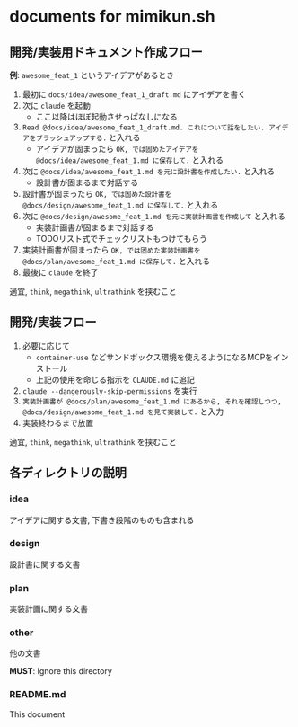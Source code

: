 # documents for mimikun.sh

## 開発/実装用ドキュメント作成フロー

**例**: `awesome_feat_1` というアイデアがあるとき

1. 最初に `docs/idea/awesome_feat_1_draft.md` にアイデアを書く
2. 次に `claude` を起動
    - ここ以降はほぼ起動させっぱなしになる
3. `Read @docs/idea/awesome_feat_1_draft.md. これについて話をしたい. アイデアをブラッシュアップする.` と入れる
    - アイデアが固まったら `OK, では固めたアイデアを @docs/idea/awesome_feat_1.md に保存して.` と入れる
3. 次に `@docs/idea/awesome_feat_1.md を元に設計書を作成したい.` と入れる
    - 設計書が固まるまで対話する
4. 設計書が固まったら `OK, では固めた設計書を @docs/design/awesome_feat_1.md に保存して.` と入れる
5. 次に `@docs/design/awesome_feat_1.md を元に実装計画書を作成して` と入れる
    - 実装計画書が固まるまで対話する
    - TODOリスト式でチェックリストもつけてもらう
6. 実装計画書が固まったら `OK, では固めた実装計画書を @docs/plan/awesome_feat_1.md に保存して.` と入れる
7. 最後に `claude` を終了

適宜, `think`, `megathink`, `ultrathink` を挟むこと

## 開発/実装フロー

1. 必要に応じて
    - `container-use` などサンドボックス環境を使えるようになるMCPをインストール
    - 上記の使用を命じる指示を `CLAUDE.md` に追記
2. `claude --dangerously-skip-permissions` を実行
3. `実装計画書が @docs/plan/awesome_feat_1.md にあるから, それを確認しつつ, @docs/design/awesome_feat_1.md を見て実装して.` と入力
4. 実装終わるまで放置

適宜, `think`, `megathink`, `ultrathink` を挟むこと

## 各ディレクトリの説明

### idea

アイデアに関する文書, 下書き段階のものも含まれる

### design

設計書に関する文書

### plan

実装計画に関する文書

### other

他の文書

**MUST**: Ignore this directory

### README.md

This document

